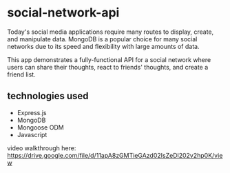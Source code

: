 # social-network-api

Today's social media applications require many routes to display, create, and manipulate data. MongoDB is a popular choice for many social networks due to its speed and flexibility with large amounts of data. 

This app demonstrates a fully-functional API for a social network where users can share their thoughts, react to friends' thoughts, and create a friend list. 

## technologies used

* Express.js
* MongoDB
* Mongoose ODM
* Javascript

video walkthrough here: https://drive.google.com/file/d/11apA8zGMTieGAzd02IsZeDl202v2hp0K/view